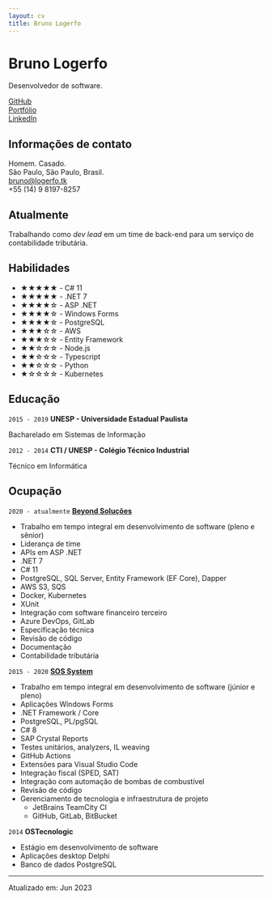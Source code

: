 ```yaml
---
layout: cv
title: Bruno Logerfo
---
```

# Bruno Logerfo
Desenvolvedor de software.

<div id="webaddress">
<a href="https://github.com/Logerfo">GitHub</a><br>
<a href="https://logerfo.tk">Portfólio</a><br>
<a href="https://www.linkedin.com/in/logerfo/">LinkedIn</a>
</div>

## Informações de contato
Homem. Casado.  
São Paulo, São Paulo, Brasil.  
<a href="mailto:bruno@logerfo.tk">bruno@logerfo.tk</a>  
+55 (14) 9 8197-8257

## Atualmente

Trabalhando como _dev lead_ em um time de back-end
para um serviço de contabilidade tributária.

## Habilidades
<!-- ★☆ -->

- ★★★★★ - C# 11
- ★★★★★ - .NET 7
- ★★★★☆ - ASP .NET
- ★★★★☆ - Windows Forms
- ★★★★☆ - PostgreSQL
- ★★★☆☆ - AWS
- ★★★☆☆ - Entity Framework
- ★★☆☆☆ - Node.js
- ★★☆☆☆ - Typescript
- ★★☆☆☆ - Python
- ★☆☆☆☆ - Kubernetes

## Educação

`2015 - 2019`
__UNESP - Universidade Estadual Paulista__

Bacharelado em Sistemas de Informação

`2012 - 2014`
__CTI / UNESP - Colégio Técnico Industrial__

Técnico em Informática

## Ocupação

`2020 - atualmente`
[__Beyond Soluções__](http://imaginebeyond.com.br/)

- Trabalho em tempo integral em desenvolvimento de software (pleno e sênior)
- Liderança de time
- APIs em ASP .NET 
- .NET 7
- C# 11
- PostgreSQL, SQL Server, Entity Framework (EF Core), Dapper
- AWS S3, SQS
- Docker, Kubernetes
- XUnit
- Integração com software financeiro terceiro
- Azure DevOps, GitLab
- Especificação técnica
- Revisão de código
- Documentação
- Contabilidade tributária

`2015 - 2020`
[__SOS System__](http://sospostos.com.br/)

- Trabalho em tempo integral em desenvolvimento de software (júnior e pleno)
- Aplicações Windows Forms
- .NET Framework / Core
- PostgreSQL, PL/pgSQL
- C# 8
- SAP Crystal Reports
- Testes unitários, analyzers, IL weaving
- GitHub Actions
- Extensões para Visual Studio Code
- Integração fiscal (SPED, SAT)
- Integração com automação de bombas de combustível
- Revisão de código
- Gerenciamento de tecnologia e infraestrutura de projeto
  - JetBrains TeamCity CI
  - GitHub, GitLab, BitBucket

`2014`
__OSTecnologic__

- Estágio em desenvolvimento de software
- Aplicações desktop Delphi
- Banco de dados PostgreSQL

---
Atualizado em: Jun 2023

